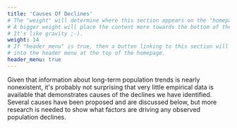 ```yaml
---
title: 'Causes Of Declines'
# The "weight" will determine where this section appears on the "homepage".
# A bigger weight will place the content more towards the bottom of the page.
# It's like gravity ;-).
weight: 14
# If "header_menu" is true, then a button linking to this section will be placed
# into the header menu at the top of the homepage.
header_menu: true
---
```


Given that information about long-term population trends is nearly nonexistent, it's probably not surprising that very little empirical data is available that demonstrates causes of the declines we have identified. Several causes have been proposed and are discussed below, but more research is needed to show what factors are driving any observed population declines.
